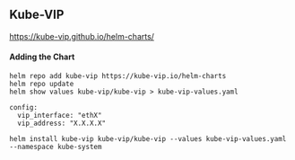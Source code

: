 ## Kube-VIP
https://kube-vip.github.io/helm-charts/
#### Adding the Chart
```
helm repo add kube-vip https://kube-vip.io/helm-charts
helm repo update
helm show values kube-vip/kube-vip > kube-vip-values.yaml
```

```
config:
  vip_interface: "ethX"
  vip_address: "X.X.X.X"
```

```
helm install kube-vip kube-vip/kube-vip --values kube-vip-values.yaml --namespace kube-system
```
